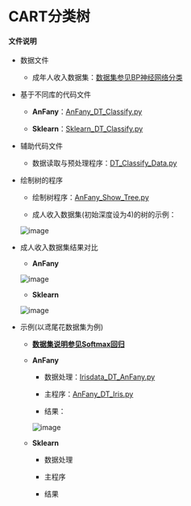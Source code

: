 # CART分类树


#### 文件说明
 
 + 数据文件

     + 成年人收入数据集：[数据集参见BP神经网络分类](https://github.com/Anfany/Machine-Learning-for-Beginner-by-Python3/tree/master/BPNN/BPNN_Classify)
   
 
+ 基于不同库的代码文件
 
     - **AnFany**：[AnFany_DT_Classify.py](https://github.com/Anfany/Machine-Learning-for-Beginner-by-Python3/blob/master/Decision%20Tree/DT_Classify/AnFany_DT_Classify.py)
     
 
     - **Sklearn**：[Sklearn_DT_Classify.py]()

    
 + 辅助代码文件

      - 数据读取与预处理程序：[DT_Classify_Data.py](https://github.com/Anfany/Machine-Learning-for-Beginner-by-Python3/blob/master/Decision%20Tree/DT_Classify/DT_Classify_Data.py)
      
 + 绘制树的程序
 
      - 绘制树程序：[AnFany_Show_Tree.py](https://github.com/Anfany/Machine-Learning-for-Beginner-by-Python3/blob/master/Decision%20Tree/DT_Classify/AnFany_Show_Tree.py)
   
      - 成人收入数据集(初始深度设为4)的树的示例：
      
      ![image](https://github.com/Anfany/Machine-Learning-for-Beginner-by-Python3/blob/master/Decision%20Tree/DT_Classify/4_tree.png)
      
 
 + 成人收入数据集结果对比
  
      - **AnFany**
       
      ![image](https://github.com/Anfany/Machine-Learning-for-Beginner-by-Python3/blob/master/Decision%20Tree/DT_Classify/adult_anfany.png)
       
      - **Sklearn**
       
      ![image](https://github.com/Anfany/Machine-Learning-for-Beginner-by-Python3/blob/master/Decision%20Tree/DT_Classify/sklearn_adult.png)
       
 +  示例(以鸢尾花数据集为例) 
 
     - **[数据集说明参见Softmax回归](https://github.com/Anfany/Machine-Learning-for-Beginner-by-Python3/tree/master/Softmax%20Regression)**
 
    - **AnFany**
    
       - 数据处理：[Irisdata_DT_AnFany.py](https://github.com/Anfany/Machine-Learning-for-Beginner-by-Python3/blob/master/Decision%20Tree/DT_Classify/Irisdata_DT_Anfany.py)
       
       - 主程序：[AnFany_DT_Iris.py](https://github.com/Anfany/Machine-Learning-for-Beginner-by-Python3/blob/master/Decision%20Tree/DT_Classify/AnFany_DT_Iris.py)
       
       - 结果：
       
       ![image](https://github.com/Anfany/Machine-Learning-for-Beginner-by-Python3/blob/master/Decision%20Tree/DT_Classify/iris_anfany.png)
       
    - **Sklearn**
    
       - 数据处理
       
       - 主程序
       
       - 结果
             
       
       
       
       
       
       
       
       
       
       
       
       
       
       
       
       
       
